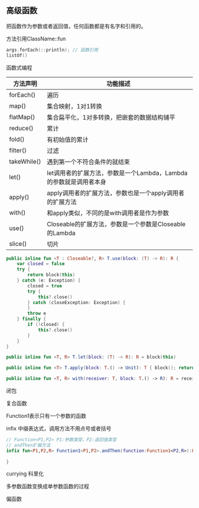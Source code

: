 ## 高级函数

把函数作为参数或者返回值，任何函数都是有名字和引用的。

方法引用ClassName::fun

```kotlin
args.forEach(::println); // 函数引用
listOf()
```

函数式编程

| 方法声明        | 功能描述                                     |
| ----------- | ---------------------------------------- |
| forEach()   | 遍历                                       |
| map()       | 集合映射，1对1转换                               |
| flatMap()   | 集合扁平化，1对多转换，把嵌套的数据结构铺平                   |
| reduce()    | 累计                                       |
| fold()      | 有初始值的累计                                  |
| filter()    | 过滤                                       |
| takeWhile() | 遇到第一个不符合条件的就结束                           |
| let()       | let调用者的扩展方法，参数是一个Lambda，Lambda的参数就是调用者本身 |
| apply()     | apply调用者的扩展方法，参数也是一个apply调用者的扩展方法        |
| with()      | 和apply类似，不同的是with调用者是作为参数                |
| use()       | Closeable的扩展方法，参数是一个参数是Closeable的Lambda  |
| slice()     | 切片                                       |

```kotlin
public inline fun <T : Closeable?, R> T.use(block: (T) -> R): R {
    var closed = false
    try {
        return block(this)
    } catch (e: Exception) {
        closed = true
        try {
            this?.close()
        } catch (closeException: Exception) {
        }
        throw e
    } finally {
        if (!closed) {
            this?.close()
        }
    }
}

public inline fun <T, R> T.let(block: (T) -> R): R = block(this)

public inline fun <T> T.apply(block: T.() -> Unit): T { block(); return this }

public inline fun <T, R> with(receiver: T, block: T.() -> R): R = receiver.block()
```

闭包

复合函数

Function1表示只有一个参数的函数

infix 中缀表达式，调用方法不用点号或者括号

```kotlin
// Function<P1,P2> P1:参数类型，P2:返回值类型
// andThen扩展方法
infix fun<P1,P2,R> Function1<P1,P2>.andThen(function:Function1<P2,R>):Function1<P2,R>{
    
}
```

currying 科里化

多参数函数变换成单参数函数的过程

偏函数